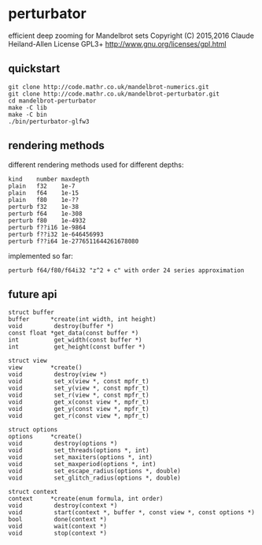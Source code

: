 perturbator
===========

efficient deep zooming for Mandelbrot sets
Copyright (C) 2015,2016 Claude Heiland-Allen
License GPL3+ http://www.gnu.org/licenses/gpl.html


quickstart
----------

    git clone http://code.mathr.co.uk/mandelbrot-numerics.git
    git clone http://code.mathr.co.uk/mandelbrot-perturbator.git
    cd mandelbrot-perturbator
    make -C lib
    make -C bin
    ./bin/perturbator-glfw3


rendering methods
-----------------

different rendering methods used for different depths:

    kind    number maxdepth   
    plain   f32    1e-7
    plain   f64    1e-15
    plain   f80    1e-??
    perturb f32    1e-38
    perturb f64    1e-308
    perturb f80    1e-4932
    perturb f??i16 1e-9864
    perturb f??i32 1e-646456993
    perturb f??i64 1e-2776511644261678080

implemented so far:

    perturb f64/f80/f64i32 "z^2 + c" with order 24 series approximation


future api
----------

    struct buffer
    buffer      *create(int width, int height)
    void         destroy(buffer *)
    const float *get_data(const buffer *)
    int          get_width(const buffer *)
    int          get_height(const buffer *)

    struct view
    view        *create()
    void         destroy(view *)
    void         set_x(view *, const mpfr_t)
    void         set_y(view *, const mpfr_t)
    void         set_r(view *, const mpfr_t)
    void         get_x(const view *, mpfr_t)
    void         get_y(const view *, mpfr_t)
    void         get_r(const view *, mpfr_t)

    struct options
    options     *create()
    void         destroy(options *)
    void         set_threads(options *, int)
    void         set_maxiters(options *, int)
    void         set_maxperiod(options *, int)
    void         set_escape_radius(options *, double)
    void         set_glitch_radius(options *, double)

    struct context
    context     *create(enum formula, int order)
    void         destroy(context *)
    void         start(context *, buffer *, const view *, const options *)
    bool         done(context *)
    void         wait(context *)
    void         stop(context *)
